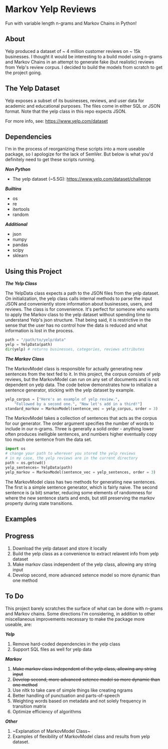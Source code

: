 # Markov Yelp Reviews

Fun with variable length n-grams and Markov Chains in Python!

## About

Yelp produced a dataset of ~ 4 million customer reviews on ~ 15k businesses. I thought it would be interesting to a build model using n-grams and Markov Chains in an attempt to generate fake (but realistic) reviews from Yelp's review corpus. I decided to build the models from scratch to get the project going.

## The Yelp Dataset 

Yelp exposes a subset of its businesses, reviews, and user data for academic and educational purposes. The files come in either SQL or JSON format. Note that the yelp class in this repo expects JSON.

For more info, see: https://www.yelp.com/dataset

## Dependencies

I'm in the process of reorganizing these scripts into a more useable package, so I apologize for the lack of SemVer. But below is what you'd definitely need to get these scripts running.

<div><b><em>Non Python</em></b></div>

* The yelp dataset (~5.5G): https://www.yelp.com/dataset/challenge

<div><b><em>Builtins</em></b></div>

* os
* re
* itertools
* random

<div><b><em>Additional</em></b></div>

* json
* numpy
* pandas
* scipy
* sklearn

## Using this Project

<div><em><b>The Yelp Class</b></em></div>

The YelpData class expects a path to the JSON files from the yelp dataset. On initialization, the yelp class calls internal methods to parse the input JSON and conveniently store information about businesses, users, and reviews. The class is for convenience. It's perfect for someone who wants to apply the Markov class to the yelp dataset without spending time to understand Yelp's json structure. That being said, it is restrictive in the sense that the user has no control how the data is reduced and what information is lost in the process.

```python
path = "/path/to/yelp/data"
yelp = YelpData(path)
dir(yelp) # returns businesses, categories, reviews attributes
```

<div><em><b>The Markov Class</b></em></div>

The MarkovModel class is responsible for actually generating new sentences from the text fed to it. In this project, the corpus consists of yelp reviews, but the MarkovModel can run on any set of documents and is not dependent on yelp data. The code below demonstrates how to initialize a sentence generator, sticking with the yelp dataset by example.

```python
yelp_corpus = ["Here's an example of yelp review.",
    "Followed by a second one.", "Now let's add in a third!"]
standard_markov = MarkovModel(sentence_vec = yelp_corpus, order = 3)
```

The MarkovModel takes a collection of sentences that acts as the corpus for our generator. The order argument specifies the number of words to include in our n-grams. Three is generally a solid order - anything lower often produces inelligble sentences, and numbers higher eventually copy too much one sentence from the data set.

```python
import os
# change your path to wherever you stored the yelp reviews
# in my case, the yelp reviews are in the current directory
path = os.getcwd()
yelp_sentences= YelpData(path)
yelp_markov = MarkovModel(sentence_vec = yelp_sentences, order = 3)
```

The MarkovModel class has two methods for generating new sentences. The first is a simple sentence generator, which is fairly naive. The second sentence is (a bit) smarter, reducing some elements of randomness for where the new sentence starts and ends, but still preserving the markov property during state transitions.

## Examples

## Progress

1. Download the yelp dataset and store it locally
2. Build the yelp class as a convenience to extract relavent info from yelp dataset
3. Make markov class independent of the yelp class, allowing any string input
4. Develop second, more advanced setence model so more dynamic than one method

## To Do

This project barely scratches the surface of what can be done with n-grams and Markov chains.  Some directions I'm considering, in addition to other miscellaneous improvements necessary to make the package more useable, are: 

<div><em><b>Yelp</b></em></div>

1. Remove hard-coded dependencies in the yelp class
2. Support SQL files as well for yelp data

<div><em><b>Markov</b></em></div>

1. ~~Make markov class independent of the yelp class, allowing any string input~~
2. ~~Develop second, more advanced setence model so more dynamic than one method~~
3. Use nltk to take care of simple things like creating ngrams
4. Better handling of punctuation and parts-of-speech
5. Weighting words based on metadata and not solely frequency in transition matrix
6. Optimize efficiency of algorithms

<div><em><b>Other</b></em></div>

1. ~Explanation of MarkovModel Class~
2. Examples of flexibility of MarkovModel class and results from yelp dataset.